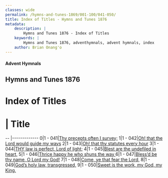 ```yaml
---
classes: wide
permalink: /hymns-and-tunes-1869/001-100/041-050/
title: Index of Titles - Hymns and Tunes 1876
metadata:
    description: |
        Hymns and Tunes 1876 - Index of Titles
    keywords: |
        Hymns and Tunes 1876, adventhymnals, advent hymnals, index
    author: Brian Onang'o
---
```


#### Advent Hymnals

## Hymns and Tunes 1876

# Index of Titles
# | Title                        
-- |-------------
0|1 - 041|[Thy precepts often I survey;](/001-100/041-050/01.Thy-precepts-often-I-survey;)
1|1 - 042|[Oh! that the Lord would guide my ways](/001-100/041-050/02.Oh!-that-the-Lord-would-guide-my-ways)
2|1 - 043|[Oh! that thy statutes every hour](/001-100/041-050/03.Oh!-that-thy-statutes-every-hour)
3|1 - 044|[THY law is perfect, Lord of light;](/001-100/041-050/04.THY-law-is-perfect,-Lord-of-light;)
4|1 - 045|[Blest are the undefiled in heart,](/001-100/041-050/05.Blest-are-the-undefiled-in-heart,)
5|1 - 046|[Thrice happy he who shuns the way ](/001-100/041-050/06.Thrice-happy-he-who-shuns-the-way-)
6|1 - 047|[Bless’d be thy name, O Lord my God!](/001-100/041-050/07.Bless’d-be-thy-name,-O-Lord-my-God!)
7|1 - 048|[Come, ye that fear the Lord,](/001-100/041-050/08.Come,-ye-that-fear-the-Lord,)
8|1 - 049|[God’s holy law, transgressed,](/001-100/041-050/09.God’s-holy-law,-transgressed,)
9|1 - 050|[Sweet is the work, my God, my King,](/001-100/041-050/10.Sweet-is-the-work,-my-God,-my-King,)